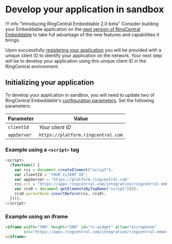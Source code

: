 # Develop your application in sandbox

!!! info "Introducing RingCentral Embeddable 2.0 beta"
    Consider building your Embeddable application on the [next version of RingCentral Embeddable](2.x.md) to take full advantage of the new features and capabilities it brings. 

Upon successfully [registering your application](app-registration.md) you will be provided with a unique client ID to identify your application on the network. Your next step will be to develop your application using this unique client ID in the RingCentral environment. 

## Initializing your application

To develop your application in sandbox, you will need to update two of RingCentral Embeddable's [configuration parameters](config/index.md). Set the following parameters:

| Parameter   | Value                              |
|-------------|------------------------------------|
| `clientId`  | *Your client ID*                   |
| `appServer` | `https://platform.ringcentral.com` |

### Example using a `<script>` tag 

```js
<script>
  (function() {
    var rcs = document.createElement("script");
    var clientId = "YOUR CLIENT ID";
	var appServer = "https://platform.ringcentral.com"
    rcs.src = "https://apps.ringcentral.com/integration/ringcentral-embeddable/latest/adapter.js?clientId="+clientId+"&appServer="+appServer;
    var rcs0 = document.getElementsByTagName("script")[0];
    rcs0.parentNode.insertBefore(rcs, rcs0);
  })();
</script>
```

### Example using an iframe

```html
<iframe width="300" height="500" id="rc-widget" allow="microphone"
        src="https://apps.ringcentral.com/integration/ringcentral-embeddable/latest/app.html?clientId=your_app_client_id&appServer=https://platform.ringcentral.com">
</iframe>
```

